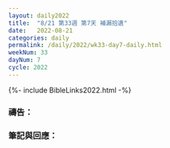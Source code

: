 ```yaml
---
layout: daily2022
title:  "8/21 第33週 第7天 補漏拾遺"
date:   2022-08-21
categories: daily
permalink: /daily/2022/wk33-day7-daily.html
weekNum: 33
dayNum: 7
cycle: 2022
---
```


{%- include BibleLinks2022.html -%}

### 禱告：

### 筆記與回應：
